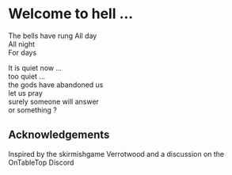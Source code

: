 # Welcome to hell ...

The bells have rung
All day  
	All night  
		For days  

It is quiet now ...  
	too quiet ...  
		the gods have abandoned us  
			let us pray  
				surely someone will answer  
					or something ?  

## Acknowledgements
Inspired by the skirmishgame Verrotwood and a discussion on the OnTableTop Discord
